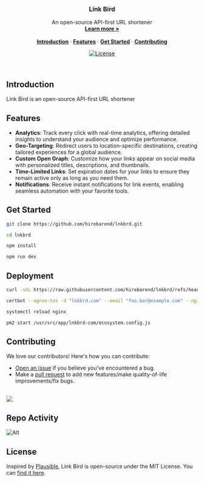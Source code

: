 <h3 align="center">Link Bird</h3>

<p align="center">
    An open-source API-first URL shortener
    <br />
    <a href="https://lnkbrd.com"><strong>Learn more »</strong></a>
    <br />
    <br />
    <a href="#introduction"><strong>Introduction</strong></a> ·
    <a href="#features"><strong>Features</strong></a> ·
    <a href="#get-started"><strong>Get Started</strong></a> ·
    <a href="#contributing"><strong>Contributing</strong></a>
</p>

<p align="center">
  <a href="https://github.com/hirebarend/lnkbrd/blob/main/LICENSE.md">
    <img src="https://img.shields.io/github/license/hirebarend/lnkbrd?label=license&logo=github&color=f80&logoColor=fff" alt="License" />
  </a>
</p>

<br/>

## Introduction

Link Bird is an open-source API-first URL shortener

## Features

- **Analytics**: Track every click with real-time analytics, offering detailed insights to understand your audience and optimize performance.
- **Geo-Targeting**: Redirect users to location-specific destinations, creating tailored experiences for a global audience.
- **Custom Open Graph**: Customize how your links appear on social media with personalized titles, descriptions, and thumbnails.
- **Time-Limited Links**: Set expiration dates for your links to ensure they remain active only as long as you need them.
- **Notifications**: Receive instant notifications for link events, enabling seamless automation with your favorite tools.

## Get Started

```bash
git clone https://github.com/hirebarend/lnkbrd.git

cd lnkbrd

npm install

npm run dev
```

## Deployment

```bash
curl -sSL https://raw.githubusercontent.com/hirebarend/lnkbrd/refs/heads/main/deploy.sh | bash -s -- lnkbrd.com https://github.com/hirebarend/lnkbrd.git

certbot --agree-tos -d "lnkbrd.com" --email "foo.bar@example.com" --nginx --non-interactive

systemctl reload nginx

pm2 start /usr/src/app/lnkbrd-com/ecosystem.config.js
```

## Contributing

We love our contributors! Here's how you can contribute:

- [Open an issue](https://github.com/hirebarend/lnkbrd/issues) if you believe you've encountered a bug.
- Make a [pull request](https://github.com/hirebarend/lnkbrd/pull) to add new features/make quality-of-life improvements/fix bugs.

<br />

<a href="https://github.com/hirebarend/lnkbrd/graphs/contributors">
  <img src="https://contrib.rocks/image?repo=hirebarend/lnkbrd&v=1" />
</a>

## Repo Activity

![Alt](https://repobeats.axiom.co/api/embed/616bc192c7db2f2af8549094bc3a801da418e8a8.svg "Repobeats analytics image")

## License

Inspired by [Plausible](https://plausible.io/), Link Bird is open-source under the MIT License. You can [find it here](https://github.com/hirebarend/lnkbrd/blob/main/LICENSE).